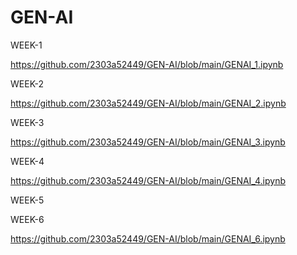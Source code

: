 # GEN-AI


WEEK-1

https://github.com/2303a52449/GEN-AI/blob/main/GENAI_1.ipynb

WEEK-2

https://github.com/2303a52449/GEN-AI/blob/main/GENAI_2.ipynb


WEEK-3

https://github.com/2303a52449/GEN-AI/blob/main/GENAI_3.ipynb


WEEK-4

https://github.com/2303a52449/GEN-AI/blob/main/GENAI_4.ipynb

WEEK-5



WEEK-6

https://github.com/2303a52449/GEN-AI/blob/main/GENAI_6.ipynb


